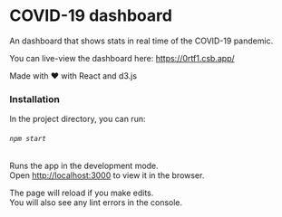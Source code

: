 # COVID-19 dashboard

An dashboard that shows stats in real time of the COVID-19 pandemic.

You can live-view the dashboard here: https://0rtf1.csb.app/

Made with :heart: with React and d3.js 

### Installation

In the project directory, you can run:

###### `npm start`

Runs the app in the development mode.<br />
Open [http://localhost:3000](http://localhost:3000) to view it in the browser.

The page will reload if you make edits.<br />
You will also see any lint errors in the console.

